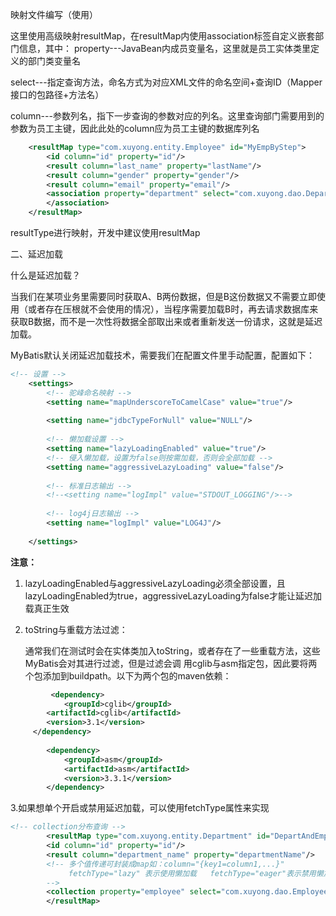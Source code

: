 映射文件编写（使用）



这里使用高级映射resultMap，在resultMap内使用association标签自定义嵌套部门信息，其中：
property---JavaBean内成员变量名，这里就是员工实体类里定义的部门类变量名

select---指定查询方法，命名方式为对应XML文件的命名空间+查询ID（Mapper接口的包路径+方法名）

column---参数列名，指下一步查询的参数对应的列名。这里查询部门需要用到的参数为员工主键，因此此处的column应为员工主键的数据库列名

```xml
    <resultMap type="com.xuyong.entity.Employee" id="MyEmpByStep">
        <id column="id" property="id"/>
        <result column="last_name" property="lastName"/>
        <result column="gender" property="gender"/>
        <result column="email" property="email"/>
        <association property="department" select="com.xuyong.dao.DepartmentDao.getDepartmentById" column="id">
        </association>
    </resultMap>
```

resultType进行映射，开发中建议使用resultMap

二、延迟加载

什么是延迟加载？

当我们在某项业务里需要同时获取A、B两份数据，但是B这份数据又不需要立即使用（或者存在压根就不会使用的情况），当程序需要加载B时，再去请求数据库来获取B数据，而不是一次性将数据全部取出来或者重新发送一份请求，这就是延迟加载。

MyBatis默认关闭延迟加载技术，需要我们在配置文件里手动配置，配置如下：

```XML
<!-- 设置 -->
    <settings>
    	<!-- 驼峰命名映射 -->
    	<setting name="mapUnderscoreToCamelCase" value="true"/>
    	
    	<setting name="jdbcTypeForNull" value="NULL"/>
    	
    	<!-- 懒加载设置 -->
    	<setting name="lazyLoadingEnabled" value="true"/>  
    	<!-- 侵入懒加载，设置为false则按需加载，否则会全部加载 -->
    	<setting name="aggressiveLazyLoading" value="false"/>
    	
    	<!-- 标准日志输出 -->
    	<!--<setting name="logImpl" value="STDOUT_LOGGING"/>-->
    	
    	<!-- log4j日志输出 -->
    	<setting name="logImpl" value="LOG4J"/>
    	
    </settings>
```

**注意：**

1. lazyLoadingEnabled与aggressiveLazyLoading必须全部设置，且lazyLoadingEnabled为true，aggressiveLazyLoading为false才能让延迟加载真正生效

2.  toString与重载方法过滤：

     通常我们在测试时会在实体类加入toString，或者存在了一些重载方法，这些MyBatis会对其进行过滤，但是过滤会调     用cglib与asm指定包，因此要将两个包添加到buildpath。以下为两个包的maven依赖：

```xml
         <dependency>
	    	<groupId>cglib</groupId>
		<artifactId>cglib</artifactId>
		<version>3.1</version>
	 </dependency>
 
        <dependency>
            <groupId>asm</groupId>
            <artifactId>asm</artifactId>
            <version>3.3.1</version>
        </dependency>
```

3.如果想单个开启或禁用延迟加载，可以使用fetchType属性来实现

```xml
<!-- collection分布查询 -->
        <resultMap type="com.xuyong.entity.Department" id="DepartAndEmpByStep">
        <id column="id" property="id"/>
        <result column="department_name" property="departmentName"/>
        <!-- 多个值传递可封装成map如：column="{key1=column1,...}"
             fetchType="lazy" 表示使用懒加载   fetchType="eager"表示禁用懒加载
        -->
        <collection property="employee" select="com.xuyong.dao.EmployeeDaoPlus.getEmpByDid" column="{id=id}" fetchType="lazy"></collection>
        </resultMap>
```
